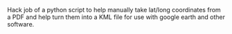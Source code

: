 Hack job of a python script to help manually take lat/long coordinates from a PDF and help turn them into a KML file for use with google earth and other software. 